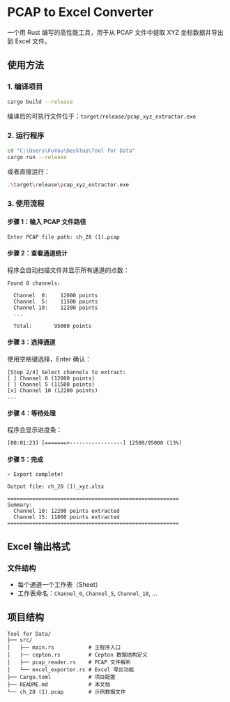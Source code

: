# PCAP to Excel Converter

一个用 Rust 编写的高性能工具，用于从 PCAP 文件中提取 XYZ 坐标数据并导出到 Excel 文件。

## 使用方法

### 1. 编译项目

```bash
cargo build --release
```

编译后的可执行文件位于：`target/release/pcap_xyz_extractor.exe`

### 2. 运行程序

```bash
cd "C:\Users\FuYou\Desktop\Tool for Data"
cargo run --release
```

或者直接运行：
```bash
.\target\release\pcap_xyz_extractor.exe
```

### 3. 使用流程

#### 步骤 1：输入 PCAP 文件路径
```
Enter PCAP file path: ch_28 (1).pcap
```

#### 步骤 2：查看通道统计
程序会自动扫描文件并显示所有通道的点数：
```
Found 8 channels:

  Channel  0:    12000 points
  Channel  5:    11500 points
  Channel 10:    12200 points
  ...

  Total:       95000 points
```

#### 步骤 3：选择通道
使用空格键选择，Enter 确认：
```
[Step 2/4] Select channels to extract:
[ ] Channel 0 (12000 points)
[ ] Channel 5 (11500 points)
[x] Channel 10 (12200 points)
...
```

#### 步骤 4：等待处理
程序会显示进度条：
```
[00:01:23] [=======>-----------------] 12500/95000 (13%)
```

#### 步骤 5：完成
```
✓ Export complete!

Output file: ch_28 (1)_xyz.xlsx

=======================================================
Summary:
  Channel 10: 12200 points extracted
  Channel 15: 11800 points extracted
=======================================================
```

## Excel 输出格式

### 文件结构
- 每个通道一个工作表（Sheet）
- 工作表命名：`Channel_0`, `Channel_5`, `Channel_10`, ...

## 项目结构

```
Tool for Data/
├── src/
│   ├── main.rs           # 主程序入口
│   ├── cepton.rs         # Cepton 数据结构定义
│   ├── pcap_reader.rs    # PCAP 文件解析
│   └── excel_exporter.rs # Excel 导出功能
├── Cargo.toml            # 项目配置
├── README.md             # 本文档
└── ch_28 (1).pcap        # 示例数据文件
```

